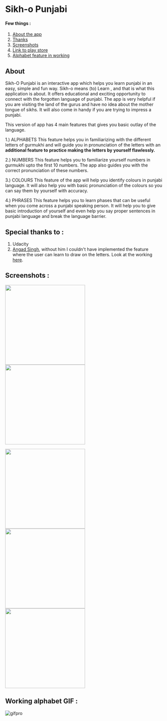 # Sikh-o Punjabi


#### Few things : 
1. [About the app](#about)
2. [Thanks](#thanks)
3. [Screenshots](#shots)
4. [Link to play store](https://play.google.com/store/apps/details?id=com.gagandeep.developer.sikh_o&hl=en)
5. [Alphabet feature in working](#gif)
 

## <a name="about"></a> About

Sikh-O Punjabi is an interactive app which helps you learn punjabi in an easy, simple and fun way.
Sikh-o means (to) Learn , and that is what this application is about.
It offers educational and exciting opportunity to connect with the forgotten language of punjabi.
The app is very helpful if you are visiting the land of the gurus and have no idea about the mother tongue of sikhs.
It will also come in handy if you are trying to impress a punjabi.

This version of app has 4 main features that gives you basic outlay of the language.

1.) ALPHABETS
This feature helps you in familiarizing with the different letters of gurmukhi and will guide you in pronunciation of the letters with an **additional feature to practice making the letters by yourself flawlessly.**

2.) NUMBERS
This feature helps you to familiarize yourself numbers in gurmukhi upto the first 10 numbers.
The app also guides you with the correct pronunciation of these numbers.

3.) COLOURS
This feature of the app will help you identify colours in punjabi language.
It will also help you with basic pronunciation of the colours so you can say them by yourself with accuracy.

4.) PHRASES
This feature helps you to learn phases that can be useful when you come across a punjabi speaking person.
It will help you to give basic introduction of yourself and even help you say proper sentences in punjabi language and break the language barrier.




## <a name="thanks"></a> Special thanks to :

1. Udacity
2. [Angad Singh](https://github.com/Angads25), without him I couldn't have implemented the feature where the user can learn to draw on the letters. Look at the working [here](#gif).

## <a name="shots"></a> Screenshots :

<img src="https://cloud.githubusercontent.com/assets/13224901/24840538/419917b2-1d8c-11e7-938b-0a8125a8da13.png" width="256"> <img src="https://cloud.githubusercontent.com/assets/13224901/24840546/61f9acba-1d8c-11e7-932f-967081886755.png" width="256">

<img src="https://cloud.githubusercontent.com/assets/13224901/24840549/8167cce4-1d8c-11e7-8f9b-b987985af479.png" width="256" />

<img src="https://cloud.githubusercontent.com/assets/13224901/24840558/99b9cb9e-1d8c-11e7-8df8-37228267ceb4.png" width="256" />

<img src="https://cloud.githubusercontent.com/assets/13224901/24840564/c65bc4e0-1d8c-11e7-905b-caa8c5d61502.png" width="256" />

## <a name="gif"></a> Working alphabet GIF :

![gifpro](https://cloud.githubusercontent.com/assets/13224901/24840812/32fb54bc-1d92-11e7-9f63-0c690455838e.gif)
